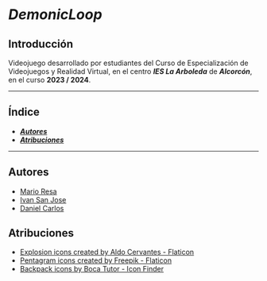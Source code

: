# ***DemonicLoop***

## Introducción

Videojuego desarrollado por estudiantes del Curso de Especialización de Videojuegos y Realidad Virtual, en el centro ***IES La Arboleda*** de ***Alcorcón***, en el curso **2023 / 2024**.

---

## Índice

- [***Autores***](#autores)
- [***Atribuciones***](#atribuciones)

---

## Autores

- [Mario Resa](https://github.com/Mario999X)
- [Ivan San Jose](https://github.com/ivansanjose1)
- [Daniel Carlos](https://github.com/Loy-Angel)

## Atribuciones

- <a href="https://www.flaticon.com/free-icons/explosion" title="explosion icons">Explosion icons created by Aldo Cervantes - Flaticon</a>
- <a href="https://www.flaticon.com/free-icons/pentagram" title="pentagram icons">Pentagram icons created by Freepik - Flaticon</a>
- <a href="https://www.iconfinder.com/iconsets/tutor-icon-set" title="backpack icons">Backpack icons by Boca Tutor - Icon Finder</a>

